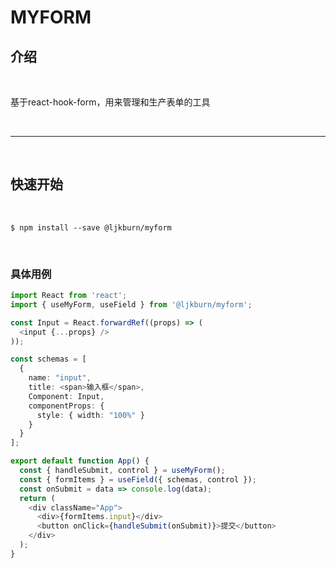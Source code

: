 # MYFORM 

## 介绍
<br />

基于react-hook-form，用来管理和生产表单的工具

<br />

---

<br />

## 快速开始

<br />

```
$ npm install --save @ljkburn/myform
```

<br />

### 具体用例

```ts
import React from 'react';
import { useMyForm, useField } from '@ljkburn/myform';

const Input = React.forwardRef((props) => (
  <input {...props} />
));

const schemas = [
  {
    name: "input",
    title: <span>输入框</span>,
    Component: Input,
    componentProps: {
      style: { width: "100%" }
    }
  }
];

export default function App() {
  const { handleSubmit, control } = useMyForm();
  const { formItems } = useField({ schemas, control });
  const onSubmit = data => console.log(data);
  return (
    <div className="App">
      <div>{formItems.input}</div>
      <button onClick={handleSubmit(onSubmit)}>提交</button>
    </div>
  );
}
```